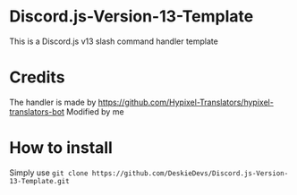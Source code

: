 # Discord.js-Version-13-Template

This is a Discord.js v13 slash command handler template

# Credits
The handler is made by https://github.com/Hypixel-Translators/hypixel-translators-bot
Modified by me

# How to install
Simply use `git clone https://github.com/DeskieDevs/Discord.js-Version-13-Template.git`
